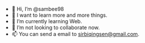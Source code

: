 - 👋 Hi, I’m @sambee98
- 👀 I want to learn more and more things.
- 🌱 I’m currently learning Web.
- 💞️ I’m not looking to collaborate now.
- 📫 You can send a email to sirbiqingsen@gmail.com.

<!---
Sam-Bee/Sam-Bee is a ✨ special ✨ repository because its `README.md` (this file) appears on your GitHub profile.
You can click the Preview link to take a look at your changes.
--->
